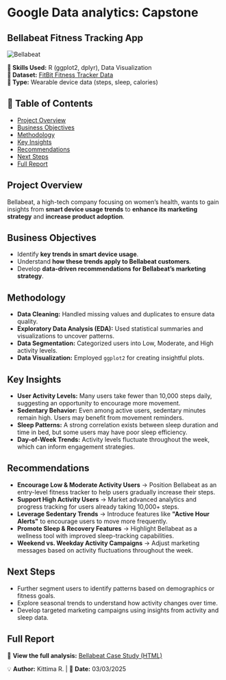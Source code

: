 # Google Data analytics: Capstone
## Bellabeat Fitness Tracking App
![Bellabeat](https://github.com/KittimaRodriguez/data-analytics-case-study/blob/main/bellabeat-case-study/1*SjEGKrjDp7skk4URhzW5Nw.png)

**📝 Skills Used:** R (ggplot2, dplyr), Data Visualization  
**📂 Dataset:** [FitBit Fitness Tracker Data](https://www.kaggle.com/datasets/arashnic/fitbit)  
**📂 Type:** Wearable device data (steps, sleep, calories)  

## 📌 Table of Contents  
- [Project Overview](#project-overview)  
- [Business Objectives](#business-objectives)  
- [Methodology](#methodology)  
- [Key Insights](#key-insights)  
- [Recommendations](#recommendations)  
- [Next Steps](#next-steps)  
- [Full Report](#full-report)  


## Project Overview  
Bellabeat, a high-tech company focusing on women’s health, wants to gain insights from **smart device usage trends** to **enhance its marketing strategy** and **increase product adoption**.  

## Business Objectives  
- Identify **key trends in smart device usage**.  
- Understand **how these trends apply to Bellabeat customers**.  
- Develop **data-driven recommendations for Bellabeat’s marketing strategy**.  

## Methodology  
- **Data Cleaning:** Handled missing values and duplicates to ensure data quality.  
- **Exploratory Data Analysis (EDA):** Used statistical summaries and visualizations to uncover patterns.  
- **Data Segmentation:** Categorized users into Low, Moderate, and High activity levels.  
- **Data Visualization:** Employed `ggplot2` for creating insightful plots.  

## Key Insights  
- **User Activity Levels:** Many users take fewer than 10,000 steps daily, suggesting an opportunity to encourage more movement.  
- **Sedentary Behavior:** Even among active users, sedentary minutes remain high. Users may benefit from movement reminders.  
- **Sleep Patterns:** A strong correlation exists between sleep duration and time in bed, but some users may have poor sleep efficiency.  
- **Day-of-Week Trends:** Activity levels fluctuate throughout the week, which can inform engagement strategies.  

## Recommendations  
- **Encourage Low & Moderate Activity Users** → Position Bellabeat as an entry-level fitness tracker to help users gradually increase their steps.  
- **Support High Activity Users** → Market advanced analytics and progress tracking for users already taking 10,000+ steps.  
- **Leverage Sedentary Trends** → Introduce features like **"Active Hour Alerts"** to encourage users to move more frequently.  
- **Promote Sleep & Recovery Features** → Highlight Bellabeat as a wellness tool with improved sleep-tracking capabilities.  
- **Weekend vs. Weekday Activity Campaigns** → Adjust marketing messages based on activity fluctuations throughout the week.  

## Next Steps  
- Further segment users to identify patterns based on demographics or fitness goals.  
- Explore seasonal trends to understand how activity changes over time.  
- Develop targeted marketing campaigns using insights from activity and sleep data.  


## Full Report  
📂 **View the full analysis:** [Bellabeat Case Study (HTML)](https://KittimaRodriguez.github.io/data-analytics-case-study/docs/bellabeat_case_study.html)




💡 **Author:** Kittima R. | 📅 **Date:** 03/03/2025  

